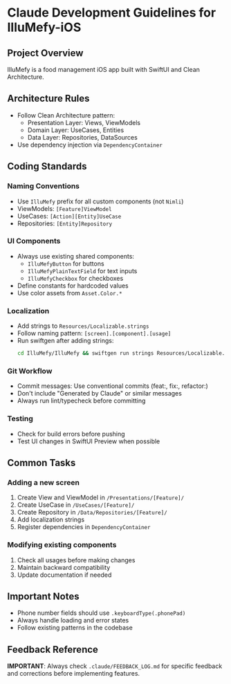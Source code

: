 # Claude Development Guidelines for IlluMefy-iOS

## Project Overview
IlluMefy is a food management iOS app built with SwiftUI and Clean Architecture.

## Architecture Rules
- Follow Clean Architecture pattern:
  - Presentation Layer: Views, ViewModels
  - Domain Layer: UseCases, Entities
  - Data Layer: Repositories, DataSources
- Use dependency injection via `DependencyContainer`

## Coding Standards

### Naming Conventions
- Use `IlluMefy` prefix for all custom components (not `Nimli`)
- ViewModels: `[Feature]ViewModel`
- UseCases: `[Action][Entity]UseCase`
- Repositories: `[Entity]Repository`

### UI Components
- Always use existing shared components:
  - `IlluMefyButton` for buttons
  - `IlluMefyPlainTextField` for text inputs
  - `IlluMefyCheckbox` for checkboxes
- Define constants for hardcoded values
- Use color assets from `Asset.Color.*`

### Localization
- Add strings to `Resources/Localizable.strings`
- Follow naming pattern: `[screen].[component].[usage]`
- Run swiftgen after adding strings:
  ```bash
  cd IlluMefy/IlluMefy && swiftgen run strings Resources/Localizable.strings -t structured-swift5 -o Generated/Strings.swift
  ```

### Git Workflow
- Commit messages: Use conventional commits (feat:, fix:, refactor:)
- Don't include "Generated by Claude" or similar messages
- Always run lint/typecheck before committing

### Testing
- Check for build errors before pushing
- Test UI changes in SwiftUI Preview when possible

## Common Tasks

### Adding a new screen
1. Create View and ViewModel in `/Presentations/[Feature]/`
2. Create UseCase in `/UseCases/[Feature]/`
3. Create Repository in `/Data/Repositories/[Feature]/`
4. Add localization strings
5. Register dependencies in `DependencyContainer`

### Modifying existing components
1. Check all usages before making changes
2. Maintain backward compatibility
3. Update documentation if needed

## Important Notes
- Phone number fields should use `.keyboardType(.phonePad)`
- Always handle loading and error states
- Follow existing patterns in the codebase

## Feedback Reference
**IMPORTANT**: Always check `.claude/FEEDBACK_LOG.md` for specific feedback and corrections before implementing features.